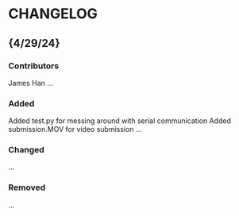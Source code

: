 # CHANGELOG

## {4/29/24}
### Contributors
James Han
...

### Added
Added test.py for messing around with serial communication
Added submission.MOV for video submission
...


### Changed
...

### Removed
...